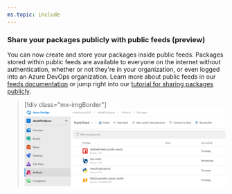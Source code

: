 ```yaml
---
ms.topic: include
---
```


### Share your packages publicly with public feeds (preview)

You can now create and store your packages inside public feeds. Packages stored within public feeds are available to everyone on the internet without authentication, whether or not they're in your organization, or even logged into an Azure DevOps organization. Learn more about public feeds in our [feeds documentation](/azure/devops/artifacts/concepts/feeds) or jump right into our [tutorial for sharing packages publicly](/azure/devops/artifacts/tutorials/share-packages-publicly).

> [!div class="mx-imgBorder"]
> ![Share your packages with public feeds.](../../media/155_26.png)